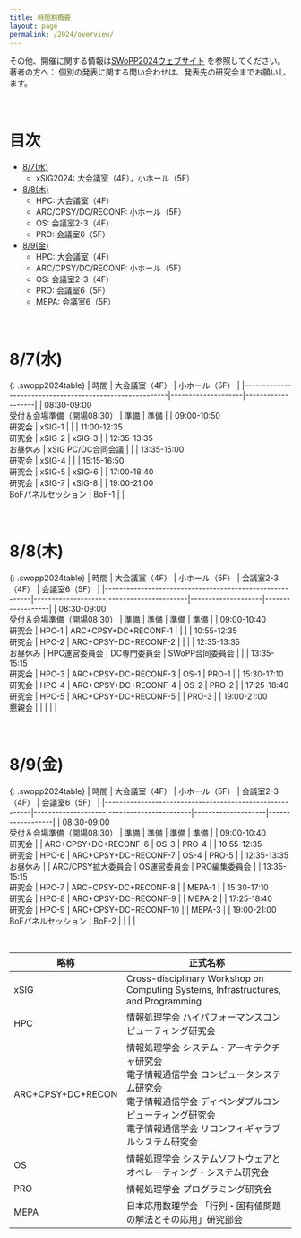 ```yaml
---
title: 時間割概要
layout: page
permalink: /2024/overview/
---
```


その他、開催に関する情報は[SWoPP2024ウェブサイト](https://sites.google.com/site/swoppweb/swopp-2024/) を参照してください。<br />
著者の方へ： 個別の発表に関する問い合わせは、発表先の研究会までお願いします。


<br />


# 目次

- [8/7(水)](#87水)
	- xSIG2024: 大会議室（4F），小ホール（5F）
- [8/8(木)](#88木)
	- HPC: 大会議室（4F）
	- ARC/CPSY/DC/RECONF: 小ホール（5F）
	- OS: 会議室2-3（4F）
	- PRO: 会議室6（5F）
- [8/9(金)](#89金)
	- HPC: 大会議室（4F）
	- ARC/CPSY/DC/RECONF: 小ホール（5F）
	- OS: 会議室2-3（4F）
	- PRO: 会議室6（5F）
	- MEPA: 会議室6（5F）

<br/>

# 8/7(水)

{: .swopp2024table}
| 時間                                                    | 大会議室（4F）     | 小ホール（5F）    |
|---------------------------------------------------------|--------------------|-------------------|
| 08:30-09:00<br/>受付＆会場準備（開場08:30）             | 準備               | 準備              |
| 09:00-10:50<br/>研究会                                  | xSIG-1             |                   |
| 11:00-12:35<br/>研究会                                  | xSIG-2             | xSIG-3            |
| 12:35-13:35<br/>お昼休み                                | xSIG PC/OC合同会議 |                   |
| 13:35-15:00<br/>研究会                                  | xSIG-4             |                   |
| 15:15-16:50<br/>研究会                                  | xSIG-5             | xSIG-6            |
| 17:00-18:40<br/>研究会                                  | xSIG-7             | xSIG-8            |
| 19:00-21:00<br/>BoFパネルセッション                     | BoF-1              |                   |


<br/>

# 8/8(木)

{: .swopp2024table}
| 時間                                                    | 大会議室（4F）     | 小ホール（5F）       | 会議室2-3（4F）    | 会議室6（5F）    |
|---------------------------------------------------------|--------------------|----------------------|--------------------|------------------|
| 08:30-09:00<br/>受付＆会場準備（開場08:30）             | 準備               | 準備                 | 準備               | 準備             |
| 09:00-10:40<br/>研究会                                  | HPC-1              | ARC+CPSY+DC+RECONF-1 |                    |                  |
| 10:55-12:35<br/>研究会                                  | HPC-2              | ARC+CPSY+DC+RECONF-2 |                    |                  |
| 12:35-13:35<br/>お昼休み                                | HPC運営委員会      | DC専門委員会         | SWoPP合同委員会    |                  |
| 13:35-15:15<br/>研究会                                  | HPC-3              | ARC+CPSY+DC+RECONF-3 | OS-1               | PRO-1            |
| 15:30-17:10<br/>研究会                                  | HPC-4              | ARC+CPSY+DC+RECONF-4 | OS-2               | PRO-2            |
| 17:25-18:40<br/>研究会                                  | HPC-5              | ARC+CPSY+DC+RECONF-5 |                    | PRO-3            |
| 19:00-21:00<br/>懇親会                                  |                    |                      |                    |                  |


<br/>

# 8/9(金)

{: .swopp2024table}
| 時間                                                    | 大会議室（4F）     | 小ホール（5F）        | 会議室2-3（4F）    | 会議室6（5F）    |
|---------------------------------------------------------|--------------------|-----------------------|--------------------|------------------|
| 08:30-09:00<br/>受付＆会場準備（開場08:30）             | 準備               | 準備                  | 準備               | 準備             |
| 09:00-10:40<br/>研究会                                  |                    | ARC+CPSY+DC+RECONF-6  | OS-3               | PRO-4            |
| 10:55-12:35<br/>研究会                                  | HPC-6              | ARC+CPSY+DC+RECONF-7  | OS-4               | PRO-5            |
| 12:35-13:35<br/>お昼休み                                |                    | ARC/CPSY拡大委員会    | OS運営委員会       | PRO編集委員会    |
| 13:35-15:15<br/>研究会                                  | HPC-7              | ARC+CPSY+DC+RECONF-8  |                    | MEPA-1           |
| 15:30-17:10<br/>研究会                                  | HPC-8              | ARC+CPSY+DC+RECONF-9  |                    | MEPA-2           |
| 17:25-18:40<br/>研究会                                  | HPC-9              | ARC+CPSY+DC+RECONF-10 |                    | MEPA-3           |
| 19:00-21:00<br/>BoFパネルセッション                     | BoF-2              |                       |                    |                  |


<br />

| 略称 | 正式名称 |
|------|-----|
| xSIG | Cross-disciplinary Workshop on Computing Systems, Infrastructures, and Programming |
| HPC | 情報処理学会 ハイパフォーマンスコンピューティング研究会 |
| ARC+CPSY+DC+RECON | 情報処理学会 システム・アーキテクチャ研究会<br />電子情報通信学会 コンピュータシステム研究会<br />電子情報通信学会 ディペンダブルコンピューティング研究会<br />電子情報通信学会 リコンフィギャラブルシステム研究会 |
| OS | 情報処理学会 システムソフトウェアとオペレーティング・システム研究会 |
| PRO | 情報処理学会 プログラミング研究会 |
| MEPA | 日本応用数理学会 「行列・固有値問題の解法とその応用」研究部会 |
